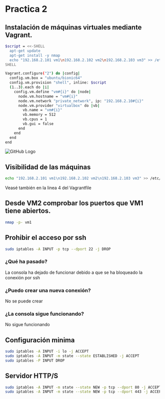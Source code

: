 # Practica 2
## Instalación de máquinas virtuales mediante Vagrant.

```sh
$script = <<-SHELL
  apt-get update
  apt-get install -y nmap
  echo "192.168.2.101 vm1\n192.168.2.102 vm2\n192.168.2.103 vm3" >> /etc/hosts
SHELL

Vagrant.configure("2") do |config|
  config.vm.box = "ubuntu/bionic64"
  config.vm.provision "shell", inline: $script
  (1..3).each do |i|
    config.vm.define "vm#{i}" do |node|
      node.vm.hostname = "vm#{i}"
      node.vm.network "private_network", ip: "192.168.2.10#{i}"
      node.vm.provider "virtualbox" do |vb|
        vb.name = "vm#{i}"
        vb.memory = 512
        vb.cpus = 1
        vb.gui = false
      end
    end
  end
end
```
![GitHub Logo](/images/unknown.png)

## Visibilidad de las máquinas 

```sh
echo "192.168.2.101 vm1\n192.168.2.102 vm2\n192.168.2.103 vm3" >> /etc/hosts
```
Veasé también en la linea 4 del Vagrantfile

## Desde VM2 comprobar los puertos que VM1 tiene abiertos.

```sh
nmap -p- vm1
```

## Prohibir el acceso por ssh

```sh
sudo iptables -A INPUT -p tcp --dport 22 -j DROP
```

### ¿Qué ha pasado?

La consola ha dejado de funcionar debido a que se ha bloqueado la conexión por ssh

### ¿Puedo crear una nueva conexión?

No se puede crear

### ¿La consola sigue funcionando?

No sigue funcionando

## Configuración minima

```sh
sudo iptables -A INPUT -i lo -j ACCEPT
sudo iptables -A INPUT -m state --state ESTABLISHED -j ACCEPT
sudo iptables -P INPUT DROP
```

## Servidor HTTP/S

```sh
sudo iptables -A INPUT -m state --state NEW -p tcp --dport 80 -j ACCEPT
sudo iptables -A INPUT -m state --state NEW -p tcp --dport 443 -j ACCEPT
```
